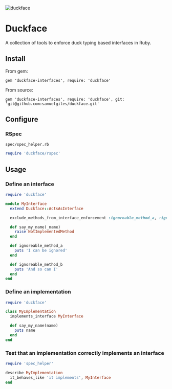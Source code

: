 ![duckface](https://user-images.githubusercontent.com/2643026/40590182-811ac3bc-61f2-11e8-814a-b235c51fd52c.jpg)

# Duckface

A collection of tools to enforce duck typing based interfaces in Ruby.

## Install

From gem:
```
gem 'duckface-interfaces', require: 'duckface'
```

From source:
```
gem 'duckface-interfaces', require: 'duckface', git: 'git@github.com:samuelgiles/duckface.git'
```

## Configure

### RSpec

`spec/spec_helper.rb`

```ruby
require 'duckface/rspec'
```

## Usage

### Define an interface

```ruby
require 'duckface'

module MyInterface
  extend Duckface::ActsAsInterface

  exclude_methods_from_interface_enforcement :ignoreable_method_a, :ignoreable_method_b

  def say_my_name(_name)
    raise NotImplementedMethod
  end

  def ignoreable_method_a
    puts 'I can be ignored'
  end

  def ignoreable_method_b
    puts 'And so can I'
  end
end
```

### Define an implementation

```ruby
require 'duckface'

class MyImplementation
  implements_interface MyInterface

  def say_my_name(name)
    puts name
  end
end
```

### Test that an implementation correctly implements an interface

```ruby
require 'spec_helper'

describe MyImplementation
  it_behaves_like 'it implements', MyInterface
end
```
